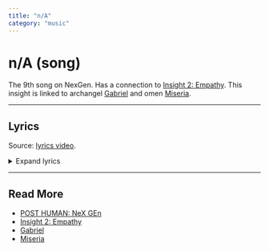 ```yaml
---
title: "n/A"
category: "music"
---
```

# n/A (song)

The 9th song on NexGen. Has a connection to [Insight 2: Empathy](../lore/insight2-empathy). 
This insight is linked to archangel [Gabriel](../characters/gabriel) and omen 
[Miseria](../characters/miseria).

***

## Lyrics

Source: [lyrics video](https://www.youtube.com/watch?v=CGHlZglJKuE).

<details class="lyrics">
<summary>Expand lyrics</summary>

> hi
> my name’s oli
> and i’m an addict
> i’m here cos i’m not quite all there
> cos what used to be my idea of a laugh is
> now just me checking my pulse
> in my underwear
>
> thinking i should drop dead
> eat shit
> go to hell
> i could jump
> head first out the window
> dark thoughts
> keep on filling up in my mind, oh oh
> kinda wanna get fucked
> make love to a chainsaw
> wrap my
> droptop round a lamp post
> not sure
> i’ll be coming back down this time
>
> hello oli you fucking knobhead
> (yeah)
> did you think you had us fooled?
> and baby i know that i
> told you i was out of the woods
> but i still left a key under the mat for the wolves
>
> so maybe i should drop dead
> eat shit
> go to hell
> i could jump
> head first out the window
> dark thoughts
> keep on filling up in my mind
> kinda wanna get fucked
> make love to a chainsaw
> wrap my
> droptop round a lamp post
> not sure
> i’ll be coming back down this time
>
> fuck it
> got out on good behaviour
> i’m sorry kid but i can’t be your
> saviour
> i don’t know what you expected 
>
> so maybe i should drop dead
> eat shit
> go to hell
> i could jump
> head first out the window
> dark thoughts
> keep on filling up in my mind
> kinda wanna get fucked
> make love to a chainsaw
> wrap my
> droptop round a lamp post
> not sure
> i’ll be coming back down this time
>
> cos i’m fucking losing it
> get a grip
> ignored all the signs
> the voices in my head
> keep telling me i’m fine
>
> out of luck
> what the fuck?
> what am i gonna do?
> where did it go wrong?

</details>

***

## Read More

- [POST HUMAN: NeX GEn](ph-nex-gen)
- [Insight 2: Empathy](../lore/insight2-empathy)
- [Gabriel](../characters/gabriel)
- [Miseria](../characters/miseria)
